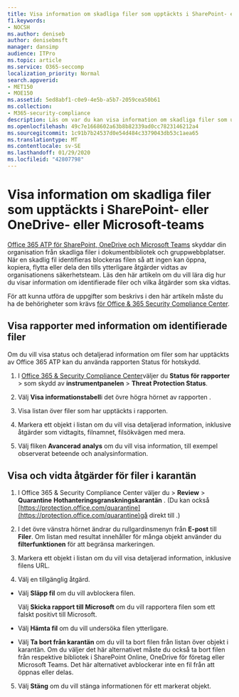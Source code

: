 ```yaml
---
title: Visa information om skadliga filer som upptäckts i SharePoint- eller OneDrive- eller Microsoft-teams
f1.keywords:
- NOCSH
ms.author: deniseb
author: denisebmsft
manager: dansimp
audience: ITPro
ms.topic: article
ms.service: O365-seccomp
localization_priority: Normal
search.appverid:
- MET150
- MOE150
ms.assetid: 5ed8abf1-c0e9-4e5b-a5b7-2059cea50b61
ms.collection:
- M365-security-compliance
description: Läs om var du kan visa information om skadliga filer som upptäckts i SharePoint, OneDrive eller Teams och hur du vidtar åtgärder för dessa filer.
ms.openlocfilehash: 49c7e1668602a63b8b82339ad0cc7823146212a4
ms.sourcegitcommit: 1c91b7b24537d0e54d484c3379043db53c1aea65
ms.translationtype: MT
ms.contentlocale: sv-SE
ms.lasthandoff: 01/29/2020
ms.locfileid: "42807798"
---
```

# <a name="view-information-about-malicious-files-detected-in-sharepoint-onedrive-or-microsoft-teams"></a>Visa information om skadliga filer som upptäckts i SharePoint- eller OneDrive- eller Microsoft-teams

[Office 365 ATP för SharePoint, OneDrive och Microsoft Teams](atp-for-spo-odb-and-teams.md) skyddar din organisation från skadliga filer i dokumentbibliotek och gruppwebbplatser. När en skadlig fil identifieras blockeras filen så att ingen kan öppna, kopiera, flytta eller dela den tills ytterligare åtgärder vidtas av organisationens säkerhetsteam. Läs den här artikeln om du vill lära dig hur du visar information om identifierade filer och vilka åtgärder som ska vidtas. 

För att kunna utföra de uppgifter som beskrivs i den här artikeln måste du ha de behörigheter som krävs [för Office &amp; 365 Security Compliance Center](permissions-in-the-security-and-compliance-center.md). 
  
## <a name="view-reports-with-information-about-detected-files"></a>Visa rapporter med information om identifierade filer

Om du vill visa status och detaljerad information om filer som har upptäckts av Office 365 ATP kan du använda rapporten Status för hotskydd.
  
1. I [Office 365 &amp; Security Compliance Center](https://protection.office.com)väljer du **Status för rapporter** \> som skydd av **instrumentpanelen** \> **Threat Protection Status**.
    
2. Välj **Visa informationstabell**i det övre högra hörnet av rapporten .
    
3. Visa listan över filer som har upptäckts i rapporten.
    
4. Markera ett objekt i listan om du vill visa detaljerad information, inklusive åtgärder som vidtagits, filnamnet, filsökvägen med mera.
    
5. Välj fliken **Avancerad analys** om du vill visa information, till exempel observerat beteende och analysinformation. 
  
## <a name="view-and-take-action-on-files-in-quarantine"></a>Visa och vidta åtgärder för filer i karantän

1. I Office 365 &amp; Security Compliance Center väljer du \> **Review** \> **Quarantine** **Hothanteringsgranskningskarantän** . (Du kan också [https://protection.office.com/quarantine](https://protection.office.com/quarantine)gå direkt till .)
    
2. I det övre vänstra hörnet ändrar du rullgardinsmenyn från **E-post** till **Filer**. Om listan med resultat innehåller för många objekt använder du **filterfunktionen** för att begränsa markeringen.
    
3. Markera ett objekt i listan om du vill visa detaljerad information, inklusive filens URL.
    
4. Välj en tillgänglig åtgärd.
    
  - Välj **Släpp fil** om du vill avblockera filen. 
    
    Välj **Skicka rapport till Microsoft** om du vill rapportera filen som ett falskt positivt till Microsoft. 
    
  - Välj **Hämta fil** om du vill undersöka filen ytterligare. 
    
  - Välj **Ta bort från karantän** om du vill ta bort filen från listan över objekt i karantän. Om du väljer det här alternativet måste du också ta bort filen från respektive bibliotek i SharePoint Online, OneDrive för företag eller Microsoft Teams. Det här alternativet avblockerar inte en fil från att öppnas eller delas. 
    
5. Välj **Stäng** om du vill stänga informationen för ett markerat objekt. 
  
  

